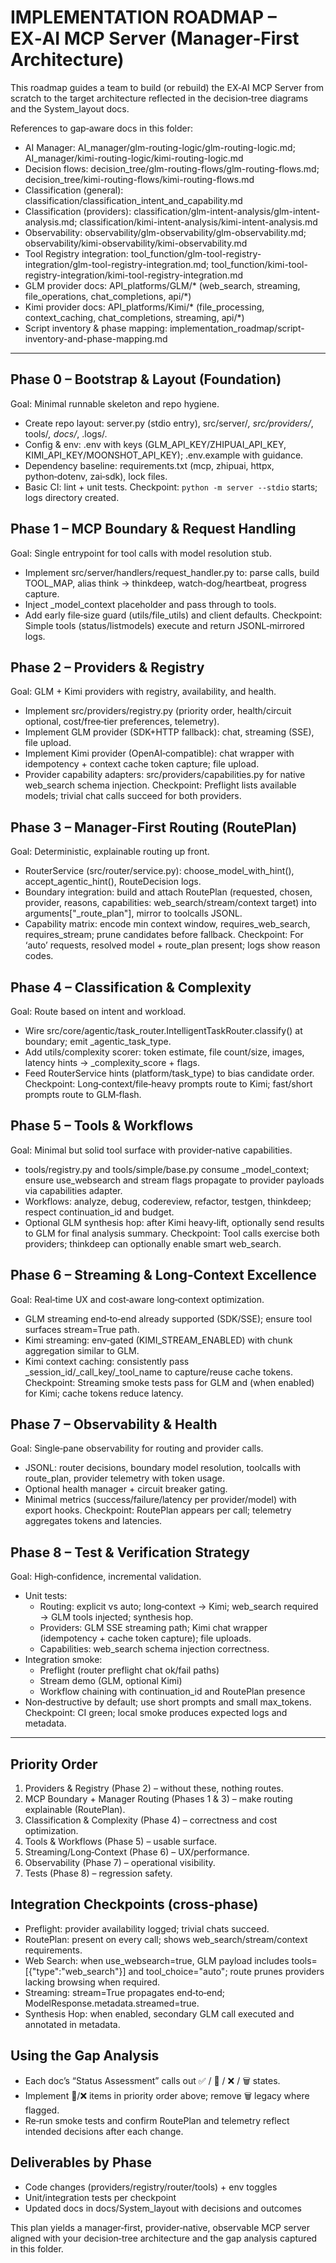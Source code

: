 # IMPLEMENTATION ROADMAP – EX‑AI MCP Server (Manager‑First Architecture)

This roadmap guides a team to build (or rebuild) the EX‑AI MCP Server from scratch to the target architecture reflected in the decision‑tree diagrams and the System_layout docs.

References to gap‑aware docs in this folder:
- AI Manager: AI_manager/glm-routing-logic/glm-routing-logic.md; AI_manager/kimi-routing-logic/kimi-routing-logic.md
- Decision flows: decision_tree/glm-routing-flows/glm-routing-flows.md; decision_tree/kimi-routing-flows/kimi-routing-flows.md
- Classification (general): classification/classification_intent_and_capability.md
- Classification (providers): classification/glm-intent-analysis/glm-intent-analysis.md; classification/kimi-intent-analysis/kimi-intent-analysis.md
- Observability: observability/glm-observability/glm-observability.md; observability/kimi-observability/kimi-observability.md
- Tool Registry integration: tool_function/glm-tool-registry-integration/glm-tool-registry-integration.md; tool_function/kimi-tool-registry-integration/kimi-tool-registry-integration.md
- GLM provider docs: API_platforms/GLM/* (web_search, streaming, file_operations, chat_completions, api/*)
- Kimi provider docs: API_platforms/Kimi/* (file_processing, context_caching, chat_completions, streaming, api/*)
- Script inventory & phase mapping: implementation_roadmap/script-inventory-and-phase-mapping.md

---

## Phase 0 – Bootstrap & Layout (Foundation)
Goal: Minimal runnable skeleton and repo hygiene.
- Create repo layout: server.py (stdio entry), src/server/*, src/providers/*, tools/*, docs/*, .logs/.
- Config & env: .env with keys (GLM_API_KEY/ZHIPUAI_API_KEY, KIMI_API_KEY/MOONSHOT_API_KEY); .env.example with guidance.
- Dependency baseline: requirements.txt (mcp, zhipuai, httpx, python‑dotenv, zai‑sdk), lock files.
- Basic CI: lint + unit tests.
Checkpoint: `python -m server --stdio` starts; logs directory created.

## Phase 1 – MCP Boundary & Request Handling
Goal: Single entrypoint for tool calls with model resolution stub.
- Implement src/server/handlers/request_handler.py to: parse calls, build TOOL_MAP, alias think → thinkdeep, watch‑dog/heartbeat, progress capture.
- Inject _model_context placeholder and pass through to tools.
- Add early file‑size guard (utils/file_utils) and client defaults.
Checkpoint: Simple tools (status/listmodels) execute and return JSONL‑mirrored logs.

## Phase 2 – Providers & Registry
Goal: GLM + Kimi providers with registry, availability, and health.
- Implement src/providers/registry.py (priority order, health/circuit optional, cost/free‑tier preferences, telemetry).
- Implement GLM provider (SDK+HTTP fallback): chat, streaming (SSE), file upload.
- Implement Kimi provider (OpenAI‑compatible): chat wrapper with idempotency + context cache token capture; file upload.
- Provider capability adapters: src/providers/capabilities.py for native web_search schema injection.
Checkpoint: Preflight lists available models; trivial chat calls succeed for both providers.

## Phase 3 – Manager‑First Routing (RoutePlan)
Goal: Deterministic, explainable routing up front.
- RouterService (src/router/service.py): choose_model_with_hint(), accept_agentic_hint(), RouteDecision logs.
- Boundary integration: build and attach RoutePlan (requested, chosen, provider, reasons, capabilities: web_search/stream/context target) into arguments["_route_plan"], mirror to toolcalls JSONL.
- Capability matrix: encode min context window, requires_web_search, requires_stream; prune candidates before fallback.
Checkpoint: For ‘auto’ requests, resolved model + route_plan present; logs show reason codes.

## Phase 4 – Classification & Complexity
Goal: Route based on intent and workload.
- Wire src/core/agentic/task_router.IntelligentTaskRouter.classify() at boundary; emit _agentic_task_type.
- Add utils/complexity scorer: token estimate, file count/size, images, latency hints → _complexity_score + flags.
- Feed RouterService hints (platform/task_type) to bias candidate order.
Checkpoint: Long‑context/file‑heavy prompts route to Kimi; fast/short prompts route to GLM‑flash.

## Phase 5 – Tools & Workflows
Goal: Minimal but solid tool surface with provider‑native capabilities.
- tools/registry.py and tools/simple/base.py consume _model_context; ensure use_websearch and stream flags propagate to provider payloads via capabilities adapter.
- Workflows: analyze, debug, codereview, refactor, testgen, thinkdeep; respect continuation_id and budget.
- Optional GLM synthesis hop: after Kimi heavy‑lift, optionally send results to GLM for final analysis summary.
Checkpoint: Tool calls exercise both providers; thinkdeep can optionally enable smart web_search.

## Phase 6 – Streaming & Long‑Context Excellence
Goal: Real‑time UX and cost‑aware long‑context optimization.
- GLM streaming end‑to‑end already supported (SDK/SSE); ensure tool surfaces stream=True path.
- Kimi streaming: env‑gated (KIMI_STREAM_ENABLED) with chunk aggregation similar to GLM.
- Kimi context caching: consistently pass _session_id/_call_key/_tool_name to capture/reuse cache tokens.
Checkpoint: Streaming smoke tests pass for GLM and (when enabled) for Kimi; cache tokens reduce latency.

## Phase 7 – Observability & Health
Goal: Single‑pane observability for routing and provider calls.
- JSONL: router decisions, boundary model resolution, toolcalls with route_plan, provider telemetry with token usage.
- Optional health manager + circuit breaker gating.
- Minimal metrics (success/failure/latency per provider/model) with export hooks.
Checkpoint: RoutePlan appears per call; telemetry aggregates tokens and latencies.

## Phase 8 – Test & Verification Strategy
Goal: High‑confidence, incremental validation.
- Unit tests:
  - Routing: explicit vs auto; long‑context → Kimi; web_search required → GLM tools injected; synthesis hop.
  - Providers: GLM SSE streaming path; Kimi chat wrapper (idempotency + cache token capture); file uploads.
  - Capabilities: web_search schema injection correctness.
- Integration smoke:
  - Preflight (router preflight chat ok/fail paths)
  - Stream demo (GLM, optional Kimi)
  - Workflow chaining with continuation_id and RoutePlan presence
- Non‑destructive by default; use short prompts and small max_tokens.
Checkpoint: CI green; local smoke produces expected logs and metadata.

---

## Priority Order
1) Providers & Registry (Phase 2) – without these, nothing routes.
2) MCP Boundary + Manager Routing (Phases 1 & 3) – make routing explainable (RoutePlan).
3) Classification & Complexity (Phase 4) – correctness and cost optimization.
4) Tools & Workflows (Phase 5) – usable surface.
5) Streaming/Long‑Context (Phase 6) – UX/performance.
6) Observability (Phase 7) – operational visibility.
7) Tests (Phase 8) – regression safety.

## Integration Checkpoints (cross‑phase)
- Preflight: provider availability logged; trivial chats succeed.
- RoutePlan: present on every call; shows web_search/stream/context requirements.
- Web Search: when use_websearch=true, GLM payload includes tools=[{"type":"web_search"}] and tool_choice="auto"; route prunes providers lacking browsing when required.
- Streaming: stream=True propagates end‑to‑end; ModelResponse.metadata.streamed=true.
- Synthesis Hop: when enabled, secondary GLM call executed and annotated in metadata.

## Using the Gap Analysis
- Each doc’s “Status Assessment” calls out ✅ / 🔧 / ❌ / 🗑️ states.
- Implement 🔧/❌ items in priority order above; remove 🗑️ legacy where flagged.
- Re‑run smoke tests and confirm RoutePlan and telemetry reflect intended decisions after each change.

## Deliverables by Phase
- Code changes (providers/registry/router/tools) + env toggles
- Unit/integration tests per checkpoint
- Updated docs in docs/System_layout with decisions and outcomes

This plan yields a manager‑first, provider‑native, observable MCP server aligned with your decision‑tree architecture and the gap analysis captured in this folder.

